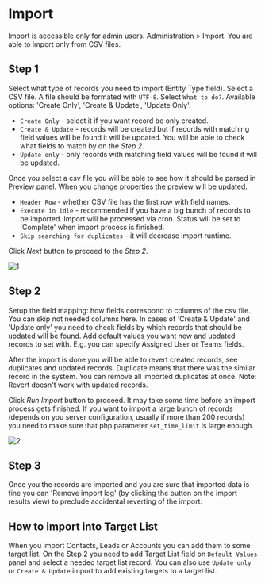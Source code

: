 # Import

Import is accessible only for admin users. Administration > Import. You are able to import only from CSV files.

## Step 1

Select what type of records you need to import (Entity Type field).
Select a CSV file. A file should be formated with `UTF-8`.
Select `What to do?`. Available options: 'Create Only', 'Create & Update', 'Update Only'.

* `Create Only` - select it if you want record be only created.
* `Create & Update` - records will be created but if records with matching field values will be found it will be updated. You will be able to check what fields to match by on the _Step 2_.
* `Update only` - only records with matching field values will be found it will be updated.

Once you select a csv file you will be able to see how it should be parsed in Preview panel. When you change properties the preview will be updated. 

* `Header Row` - whether CSV file has the first row with field names.
* `Execute in idle` - recommended if you have a big bunch of records to be imported. Import will be processed via cron. Status will be set to 'Complete' when import process is finished.
* `Skip searching for duplicates` - it will decrease import runtime. 

Click _Next_ button to preceed to the _Step 2_.

![1](https://raw.githubusercontent.com/espocrm/documentation/master/_static/images/administration/import/step-1.png)

## Step 2

Setup the field mapping: how fields correspond to columns of the csv file. You can skip not needed columns here.
In cases of 'Create & Update' and 'Update only' you need to check fields by which records that should be updated will be found.
Add default values you want new and updated records to set with. E.g. you can specify Assigned User or Teams fields.

After the import is done you will be able to revert created records, see duplicates and updated records. Duplicate means that there was the similar record in the system. You can remove all imported duplicates at once. Note: Revert doesn't work with updated records.

Click _Run Import_ button to proceed. It may take some time before an import process gets finished. If you want to import a large bunch of records (depends on you server configuration, usually if more than 200 records) you need to make sure that php parameter `set_time_limit` is large enough.

![2](https://raw.githubusercontent.com/espocrm/documentation/master/_static/images/administration/import/step-2.png)

## Step 3

Once you the records are imported and you are sure that imported data is fine you can 'Remove import log' (by clicking the button on the import results view) to preclude accidental reverting of the import. 

## How to import into Target List

When you import Contacts, Leads or Accounts you can add them to some target list. On the Step 2 you need to add Target List field on `Default Values` panel and select a needed target list record. You can also use `Update only` or `Create & Update` import to add existing targets to a target list.
